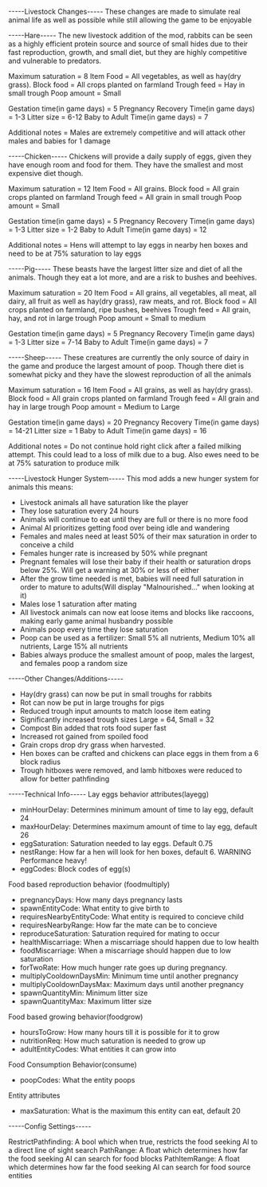 -----Livestock Changes-----
These changes are made to simulate real animal life as well as possible while still allowing the game to be enjoyable

  -----Hare-----
  The new livestock addition of the mod, rabbits can be seen as a highly efficient protein source  and source of small hides due to their fast reproduction, growth, and small diet, but they are highly competitive and vulnerable to predators.

  Maximum saturation = 8
  Item Food = All vegetables, as well as hay(dry grass).
  Block food = All crops planted on farmland
  Trough feed = Hay in small trough
  Poop amount = Small

  Gestation time(in game days) = 5
  Pregnancy Recovery Time(in game days) = 1-3
  Litter size = 6-12
  Baby to Adult Time(in game days) = 7

  Additional notes = Males are extremely competitive and will attack other males and babies for 1 damage

  -----Chicken-----
  Chickens will provide a daily supply of eggs, given they have enough room and food for them. They have the smallest and most expensive diet though.

  Maximum saturation = 12
  Item Food = All grains.
  Block food = All grain crops planted on farmland
  Trough feed = All grain in small trough
  Poop amount = Small

  Gestation time(in game days) = 5
  Pregnancy Recovery Time(in game days) = 1-3
  Litter size = 1-2
  Baby to Adult Time(in game days) = 12

  Additional notes = Hens will attempt to lay eggs in nearby hen boxes and need to be at 75% saturation to lay eggs

  -----Pig-----
  These beasts have the largest litter size and diet of all the animals. Though they eat a lot more, and are a risk to bushes and beehives.

  Maximum saturation = 20
  Item Food = All grains, all vegetables, all meat, all dairy, all fruit as well as hay(dry grass), raw meats, and rot.
  Block food = All crops planted on farmland, ripe bushes, beehives
  Trough feed = All grain, hay, and rot in large trough
  Poop amount = Small to medium

  Gestation time(in game days) = 5
  Pregnancy Recovery Time(in game days) = 1-3
  Litter size = 7-14
  Baby to Adult Time(in game days) = 7

  -----Sheep-----
  These creatures are currently the only source of dairy in the game and produce the largest amount of poop. Though there diet is somewhat picky and they have the slowest reproduction of all the animals

  Maximum saturation = 16
  Item Food = All grains, as well as hay(dry grass).
  Block food = All grain crops planted on farmland
  Trough feed = All grain and hay in large trough
  Poop amount = Medium to Large

  Gestation time(in game days) = 20
  Pregnancy Recovery Time(in game days) = 14-21
  Litter size = 1
  Baby to Adult Time(in game days) = 16

  Additional notes = Do not continue hold right click after a failed milking attempt. This could lead to a loss of milk due to a bug. Also ewes need to be at 75% saturation to produce milk

-----Livestock Hunger System-----
This mod adds a new hunger system for animals this means:

- Livestock animals all have saturation like the player
- They lose saturation every 24 hours
- Animals will continue to eat until they are full or there is no more food
- Animal AI prioritizes getting food over being idle and wandering
- Females and males need at least 50% of their max saturation in order to conceive a child
- Females hunger rate is increased by 50% while pregnant
- Pregnant females will lose their baby if their health or saturation drops below 25%. Will get a warning at 30% or less of either
- After the grow time needed is met, babies will need full saturation in order to mature to adults(Will display "Malnourished..." when looking at it)
- Males lose 1 saturation after mating
- All livestock animals can now eat loose items and blocks like raccoons, making early game animal husbandry possible
- Animals poop every time they lose saturation
- Poop can be used as a fertilizer: Small 5% all nutrients, Medium 10% all nutrients, Large 15% all nutrients
- Babies always produce the smallest amount of poop, males the largest, and females poop a random size

-----Other Changes/Additions-----
- Hay(dry grass) can now be put in small troughs for rabbits
- Rot can now be put in large troughs for pigs
- Reduced trough input amounts to match loose item eating
- Significantly increased trough sizes Large = 64, Small = 32
- Compost Bin added that rots food super fast
- Increased rot gained from spoiled food
- Grain crops drop dry grass when harvested.
- Hen boxes can be crafted and chickens can place eggs in them from a 6 block radius
- Trough hitboxes were removed, and lamb hitboxes were reduced to allow for better pathfinding

-----Technical Info-----
Lay eggs behavior attributes(layegg)
- minHourDelay: Determines minimum amount of time to lay egg, default 24
- maxHourDelay: Determines maximum amount of time to lay egg, default 26
- eggSaturation: Saturation needed to lay eggs. Default 0.75
- nestRange: How far a hen will look for hen boxes, default 6. WARNING Performance heavy!
- eggCodes: Block codes of egg(s)

Food based reproduction behavior (foodmultiply)
- pregnancyDays: How many days pregnancy lasts
- spawnEntityCode: What entity to give birth to
- requiresNearbyEntityCode: What entity is required to concieve child
- requiresNearbyRange: How far the mate can be to concieve
- reproduceSaturation: Saturation required for mating to occur
- healthMiscarriage: When a miscarriage should happen due to low health
- foodMiscarriage: When a miscarriage should happen due to low saturation
- forTwoRate: How much hunger rate goes up during pregnancy.
- multiplyCooldownDaysMin: Minimum time until another pregnancy
- multiplyCooldownDaysMax: Maximum days until another pregnancy
- spawnQuantityMin: Minimum litter size
- spawnQuantityMax: Maximum litter size

Food based growing behavior(foodgrow)
- hoursToGrow: How many hours till it is possible for it to grow
- nutritionReq: How much saturation is needed to grow up
- adultEntityCodes: What entities it can grow into

Food Consumption Behavior(consume)
- poopCodes: What the entity poops

Entity attributes
- maxSaturation: What is the maximum this entity can eat, default 20

-----Config Settings-----

RestrictPathfinding: A bool which when true, restricts the food seeking AI to a direct line of sight search
PathRange: A float which determines how far the food seeking AI can search for food blocks
PathItemRange: A float which determines how far the food seeking AI can search for food source entities
